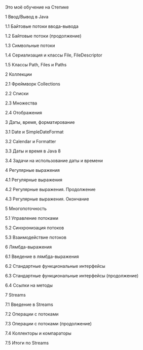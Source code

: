 Это моё обучение на Степике
  
1  Ввод/Вывод в Java
  
1.1  Байтовые потоки ввода-вывода
  
1.2  Байтовые потоки (продолжение)
  
1.3  Символьные потоки
  
1.4  Сериализация и классы File, FileDescriptor
  
1.5  Классы Path, Files и Paths
  
2  Коллекции
  
2.1  Фреймворк Collections
  
2.2  Списки
  
2.3  Множества
  
2.4  Отображения
  
3  Даты, время, форматирование
  
3.1  Date и SimpleDateFormat
  
3.2  Calendar и Formatter
  
3.3  Даты и время в Java 8
  
3.4  Задачи на использование даты и времени
  
4  Регулярные выражения
  
4.1  Регулярные выражения
  
4.2  Регулярные выражения. Продолжение
  
4.3  Регулярные выражения. Окончание
  
5  Многопоточность
  
5.1  Управление потоками
  
5.2  Синхронизация потоков
  
5.3  Взаимодействие потоков
  
6  Лямбда-выражения
  
6.1  Введение в лямбда-выражения
  
6.2  Стандартные функциональные интерфейсы
  
6.3  Стандартные функциональные интерфейсы (продолжение)
  
6.4  Ссылки на методы
  
7  Streams
  
7.1  Введение в Streams
  
7.2  Операции с потоками
  
7.3  Операции с потоками (продолжение)
  
7.4  Коллекторы и компараторы
  
7.5  Итоги по Streams
